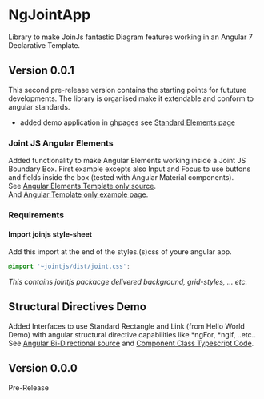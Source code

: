 # NgJointApp

Library to make JoinJs fantastic Diagram features working in an Angular 7 Declarative Template.  

## Version 0.0.1

This second pre-release version contains the starting points for fututure developments. The library is organised make it extendable and conform to angular standards.
* added demo application in ghpages see [Standard Elements page](https://dgwnu.github.io/ng-joint/shapes-standard-examples/standard-elements)  

### Joint JS Angular Elements

Added functionality to make Angular Elements working inside a Joint JS Boundary Box. First example excepts also Input and Focus to use buttons and fields inside the box (tested with Angular Material components).  
See [Angular Elements Template only source](./src/app/shapes-angular-examples/angular-template-only.component.html).   
And [Angular Template only example page](https://dgwnu.github.io/ng-joint/shapes-angular-examples/angular-template-only).  

### Requirements

#### Import joinjs style-sheet

Add this import at the end of the styles.(s)css of youre angular app.

```css
@import '~jointjs/dist/joint.css';  
```

_This contains jointjs packacge delivered background, grid-styles, ... etc._
## Structural Directives Demo

Added Interfaces to use Standard Rectangle and Link (from Hello World Demo) with angular structural directive capabilities like *ngFor, *ngIf, ..etc..  
See [Angular Bi-Directional source](./src/app/shapes-angular-examples/) and [Component Class Typescript Code](src/app/struct-dir-demo/struct-dir-demo.component.ts).

## Version 0.0.0

Pre-Release
